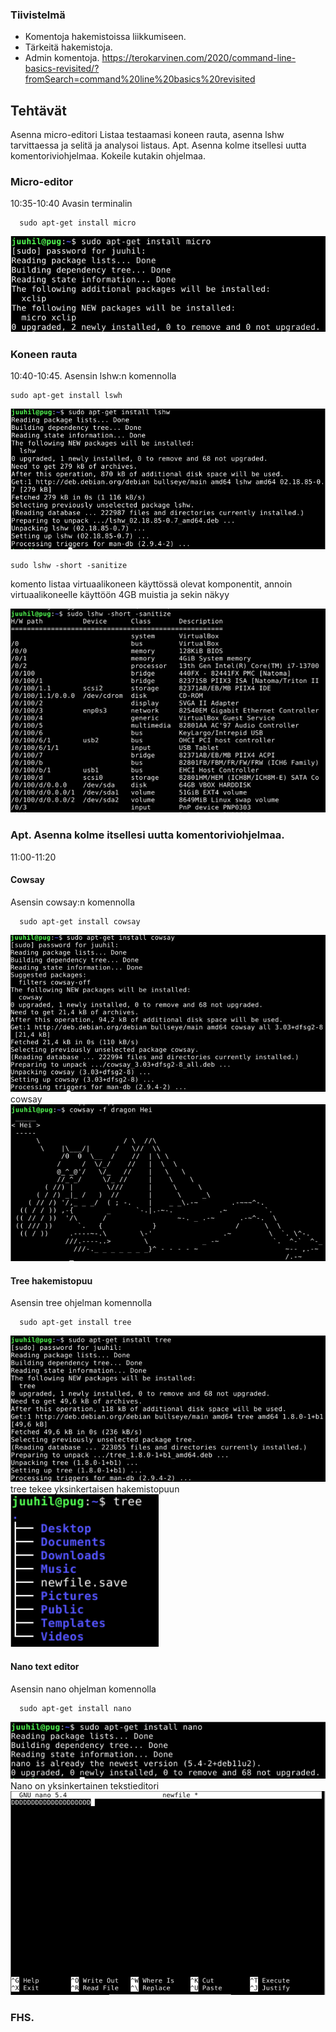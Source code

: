 ### Tiivistelmä
- Komentoja hakemistoissa liikkumiseen. 
- Tärkeitä hakemistoja.
- Admin komentoja.
https://terokarvinen.com/2020/command-line-basics-revisited/?fromSearch=command%20line%20basics%20revisited
## Tehtävät 
Asenna micro-editori
Listaa testaamasi koneen rauta, asenna lshw tarvittaessa ja selitä ja analysoi listaus.
Apt. Asenna kolme itsellesi uutta komentoriviohjelmaa. Kokeile kutakin ohjelmaa.

### Micro-editor
10:35-10:40 Avasin terminalin 

      sudo apt-get install micro
      
![Kuva-1](t1.png)

### Koneen rauta
10:40-10:45. Asensin lshw:n komennolla

    sudo apt-get install lswh

![Kuva-2](t2.png)

    
    sudo lshw -short -sanitize
    
komento listaa virtuaalikoneen käyttössä olevat komponentit, annoin virtuaalikoneelle käyttöön  4GB muistia ja sekin näkyy 


![Kuva-3](t3.png)



### Apt. Asenna kolme itsellesi uutta komentoriviohjelmaa. 
11:00-11:20
#### Cowsay 
Asensin cowsay:n komennolla

      sudo apt-get install cowsay
      
      
![Kuva-4](t4.png)
cowsay
![Kuva-5](t5.png)

#### Tree hakemistopuu
Asensin tree ohjelman komennolla

     
      sudo apt-get install tree
      
      
![Kuva-6](t6.png)
tree tekee yksinkertaisen hakemistopuun
![Kuva-7](t7.png)

#### Nano text editor
Asensin nano ohjelman komennolla

      sudo apt-get install nano
      
![Kuva-8](t8.png)
Nano on yksinkertainen tekstieditori
![Kuva-9](t9.png)

### FHS.
